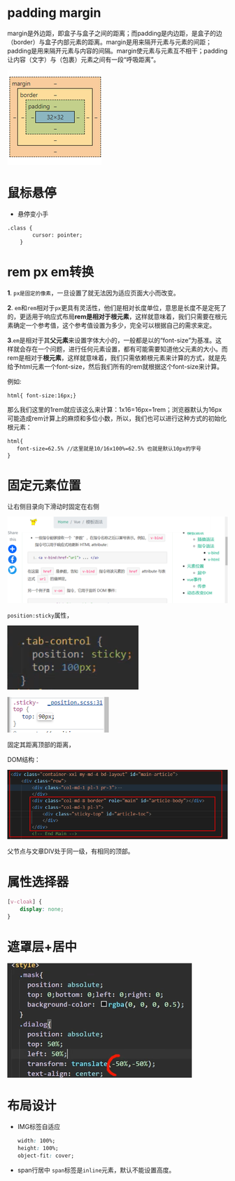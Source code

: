 # padding margin

margin是外边距，即盒子与盒子之间的距离；而padding是内边距，是盒子的边（border）与盒子内部元素的距离。margin是用来隔开元素与元素的间距；padding是用来隔开元素与内容的间隔。margin使元素与元素互不相干；padding让内容（文字）与（包裹）元素之间有一段“呼吸距离”。

![image-20220808192702027](assets/image-20220808192702027.png)

# 鼠标悬停

- 悬停变小手

```
.class {
		cursor: pointer;
	}
```

# rem px em转换

**1**. `px是固定的像素`，一旦设置了就无法因为适应页面大小而改变。

**2**. `em`和`rem`相对于`px`更具有灵活性，他们是相对长度单位，意思是长度不是定死了的，更适用于响应式布局**rem是相对于根元素**，这样就意味着，我们只需要在根元素确定一个参考值，这个参考值设置为多少，完全可以根据自己的需求来定。

**3**.`em`是相对于其**父元素**来设置字体大小的，一般都是以<body>的“font-size”为基准。这样就会存在一个问题，进行任何元素设置，都有可能需要知道他父元素的大小。而rem是相对于**根元素**<html>，这样就意味着，我们只需依赖根元素来计算的方式，就是先给予html元素一个font-size，然后我们所有的rem就根据这个font-size来计算。

例如:

```
html{ font-size:16px;}
```

那么我们这里的1rem就应该这么来计算：1x16=16px=1rem；浏览器默认为16px可能造成rem计算上的麻烦和多位小数，所以，我们也可以进行这种方式的初始化根元素：

```
html{
   font-size=62.5% //这里就是10/16x100%=62.5% 也就是默认10px的字号
}
```

# 固定元素位置

让右侧目录向下滑动时固定在右侧

![image-20220813123208519](assets/image-20220813123208519.png)

`position:sticky`属性，

![img](assets/20191005213738238.png)

![image-20220813123334543](assets/image-20220813123334543.png)

固定其距离顶部的距离，

DOM结构：

![image-20220813123509299](assets/image-20220813123509299.png)

父节点与文章DIV处于同一级，有相同的顶部。

# 属性选择器

```css
[v-cloak] {
	display: none;
}
```

# 遮罩层+居中

![image-20220908161852702](assets/image-20220908161852702.png)

# 布局设计

- IMG标签自适应

  ```css
  width: 100%;
  height: 100%;
  object-fit: cover;
  ```

- span行居中
  `span`标签是`inline`元素，默认不能设置高度。
  

  
